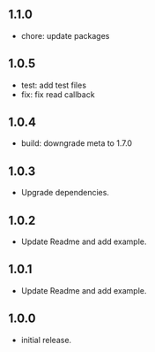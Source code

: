 ## 1.1.0

* chore: update packages

## 1.0.5

* test: add test files
* fix: fix read callback


## 1.0.4

* build: downgrade meta to 1.7.0

## 1.0.3

* Upgrade dependencies.

## 1.0.2

* Update Readme and add example.


## 1.0.1

* Update Readme and add example.

## 1.0.0

* initial release.
